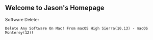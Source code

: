 ## Welcome to Jason's Homepage

Software Deleter
```
Delete Any Software On Mac! From macOS High Sierra(10.13) - macOS Monterey(12)!
```
